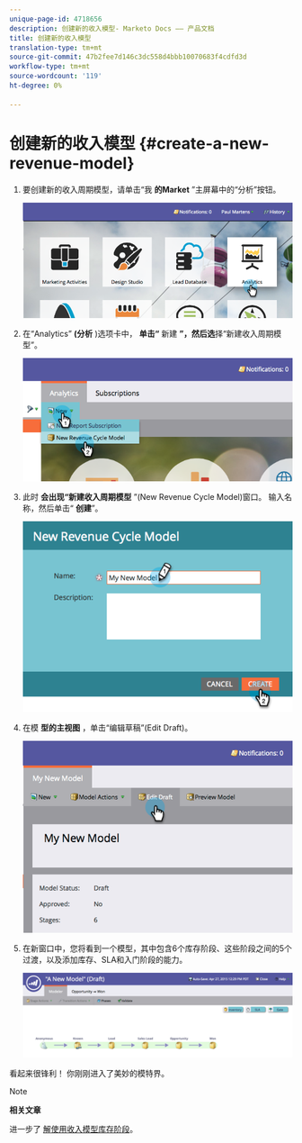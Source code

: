 ```yaml
---
unique-page-id: 4718656
description: 创建新的收入模型- Marketo Docs —— 产品文档
title: 创建新的收入模型
translation-type: tm+mt
source-git-commit: 47b2fee7d146c3dc558d4bbb10070683f4cdfd3d
workflow-type: tm+mt
source-wordcount: '119'
ht-degree: 0%

---
```



# 创建新的收入模型 {#create-a-new-revenue-model}

1. 要创建新的收入周期模型，请单击“我 **的Market** ”主屏幕中的“分析”按钮。

   ![](assets/image2015-4-27-11-3a54-3a41.png)

1. 在“Analytics” **(分析** )选项卡中， **单击“** 新建 **”，然后选**&#x200B;择“新建收入周期模型”。

   ![](assets/image2015-4-27-11-3a55-3a51.png)

1. 此时 **会出现“新建收入周期模型** ”(New Revenue Cycle Model)窗口。 输入名称，然后单击“ **创建**”。

   ![](assets/image2015-4-27-11-3a57-3a59.png)

1. 在模 **型的主视图** ，单击“编辑草稿”(Edit Draft)。

   ![](assets/image2015-4-27-12-3a10-3a49.png)

1. 在新窗口中，您将看到一个模型，其中包含6个库存阶段、这些阶段之间的5个过渡，以及添加库存、SLA和入门阶段的能力。

   ![](assets/image2015-4-27-12-3a31-3a1.png)

看起来很锋利！ 你刚刚进入了美妙的模特界。

>[!NOTE]
>
>**相关文章**
>
>进一步了 [解使用收入模型库存阶段](using-revenue-model-inventory-stages.md)。

